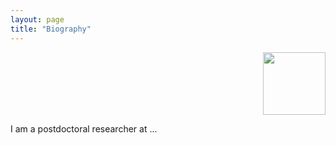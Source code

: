 ```yaml
---
layout: page
title: "Biography"
---
```



<p align="right">
<img src="https://buralin.github.io/johanneswebsite/Pictures/Research/Photo.png" width="100">
</p>



I am a postdoctoral researcher at ... 
